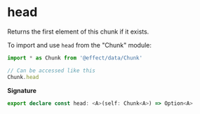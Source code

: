 # head

Returns the first element of this chunk if it exists.

To import and use `head` from the "Chunk" module:

```ts
import * as Chunk from '@effect/data/Chunk'

// Can be accessed like this
Chunk.head
```

**Signature**

```ts
export declare const head: <A>(self: Chunk<A>) => Option<A>
```

